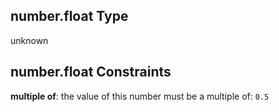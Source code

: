 ## number.float Type

unknown

## number.float Constraints

**multiple of**: the value of this number must be a multiple of: `0.5`
